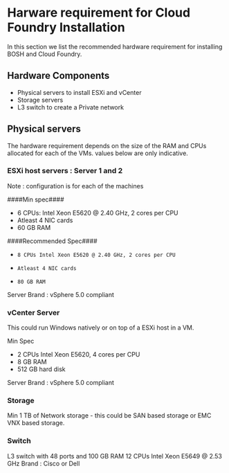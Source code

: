 # Harware requirement for Cloud Foundry Installation #

In this section we list the recommended hardware requirement for installing BOSH and Cloud Foundry.

## Hardware Components ##

+    Physical servers to install ESXi and vCenter
+    Storage servers
+    L3 switch to create a Private network

## Physical servers ##

The hardware requirement depends on the size of the RAM and CPUs allocated for each of the VMs. values below are only indicative.

### ESXi host servers : Server 1 and 2 ###

Note : configuration is for each of the machines

####Min spec####

+    6 CPUs: Intel Xeon E5620 @ 2.40 GHz, 2 cores per CPU
+    Atleast 4 NIC cards
+    60 GB RAM

####Recommended Spec####

+     8 CPUs Intel Xeon E5620 @ 2.40 GHz, 2 cores per CPU
+     Atleast 4 NIC cards
+     80 GB RAM

Server Brand : vSphere 5.0 compliant

### vCenter Server ###

This could run Windows natively or on top of a ESXi host in a VM.

Min Spec
+   2 CPUs Intel Xeon E5620, 4 cores per CPU
+   8 GB RAM
+   512 GB hard disk

Server Brand : vSphere 5.0 compliant

### Storage ###

Min 1 TB of Network storage - this could be SAN based storage or EMC VNX based storage.

### Switch ###

L3 switch with 48 ports and 100 GB RAM
12 CPUs Intel Xeon E5649 @ 2.53 GHz
Brand : Cisco or Dell


